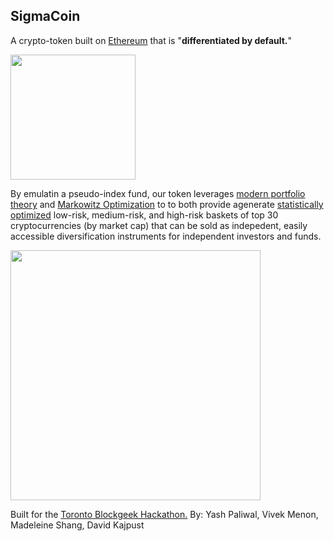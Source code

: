 ## SigmaCoin

A crypto-token built on [Ethereum](https://www.google.ca/search?client=safari&rls=en&q=ethereum&ie=UTF-8&oe=UTF-8&gfe_rd=cr&ei=xdv8WOjPFMyC8QfVjZXYCg) that is "**differentiated by default.**"

<img src="http://www.yashpaliwal.com/SigmaCoin/assets/imgs/logo1.png" width="200">

By emulatin a pseudo-index fund, our token leverages [modern portfolio theory](https://www.wealthsimple.com/en-ca/investing-101/modern-portfolio-theory) and [Markowitz Optimization](https://sites.math.washington.edu/~burke/crs/408/fin-proj/mark1.pdf) to to both provide agenerate [statistically optimized](/optimizing/balancer.ipynb) low-risk, medium-risk, and high-risk baskets of top 30 cryptocurrencies (by market cap) that can be sold as indepedent, easily accessible diversification instruments for independent investors and funds. 

<img src="http://www.yashpaliwal.com/SigmaCoin/assets/imgs/info_img.png" width="400">


Built for the [Toronto Blockgeek Hackathon.](http://bglhackathon.com/)
By: Yash Paliwal, Vivek Menon, Madeleine Shang, David Kajpust

